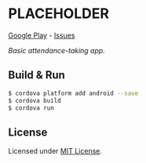 # PLACEHOLDER
[Google Play] - [Issues]

_Basic attendance-taking app._

[Google Play]: https://play.google.com/store/apps/details?id=com.metaist.attend
[Issues]: https://github.com/30Apps30Days/05-attend/issues

## Build & Run
```bash
$ cordova platform add android --save
$ cordova build
$ cordova run
```

## License
Licensed under [MIT License].

[MIT License]: http://opensource.org/licenses/MIT
